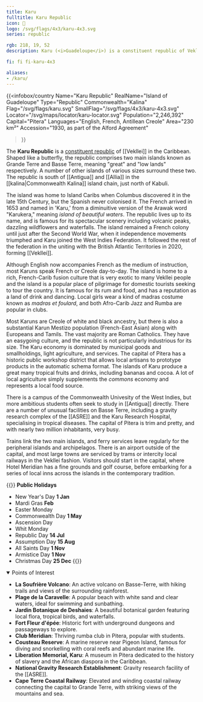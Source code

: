 ```yaml
---
title: Karu
fulltitle: Karu Republic
icon: 🦋
logo: /svg/flags/4x3/karu-4x3.svg
series: republic

rgb: 218, 19, 52
description: Karu (<i>Guadeloupe</i>) is a constituent republic of Vekllei located in the Lesser Antilles of the Caribbean Sea.

fi: fi fi-karu-4x3

aliases:
- /karu/
---
```

{{<infobox/country
	 Name="Karu Republic"
	 RealName="Island of Guadeloupe"
	 Type="Republic"
	 Commonwealth="Kalina"
	 Flag="/svg/flags/karu.svg"
	 SmallFlag="/svg/flags/4x3/karu-4x3.svg"
	 Locator="/svg/maps/locator/karu-locator.svg"
	 Population="2,246,392"
	 Capital="Pitera"
	 Languages="English, French, Antillean Creole"
	 Area="230 km²"
	 Accession="1930, as part of the Alford Agreement"
 >}}

The <span class="fi fi-karu-4x3"></span> **Karu Republic** is a [constituent republic](/republics/) of [[Vekllei]] in the Caribbean. Shaped like a butterfly, the republic comprises two main islands known as Grande Terre and Basse Terre, meaning "great" and "low lands" respectively. A number of other islands of various sizes surround these two. The republic is south of [[Antigua]] and [[Allia]] in the [[kalina|Commonwealth Kalina]] island chain, just north of Kabuli.

The island was home to Island Caribs when Columbus discovered it in the late 15th Century, but the Spanish never colonised it. The French arrived in 1653 and named in 'Karu,' from a diminuitive version of the Arawak word "Karukera," meaning *island of beautiful waters*. The republic lives up to its name, and is famous for its spectacular scenery including volcanic peaks, dazzling wildflowers and waterfalls. The island remained a French colony until just after the Second World War, when it independence movements triumphed and Karu joined the West Indies Federation. It followed the rest of the federation in the uniting with the British Atlantic Territories in 2020, forming [[Vekllei]].

Although English now accompanies French as the medium of instruction, most Karuns speak French or Creole day-to-day. The island is home to a rich, French-Carib fusion culture that is very exotic to many Vekllei people and the island is a popular place of pilgrimage for domestic tourists seeking to tour the country. It is famous for its rum and food, and has a reputation as a land of drink and dancing. Local girls wear a kind of madras costume known as *madras et foulard*, and both Afro-Carib Jazz and Rumba are popular in clubs.

Most Karuns are Creole of white and black ancestry, but there is also a substantial Karun Mestizo population (French-East Asian) along with Europeans and Tamils. The vast majority are Roman Catholics. They have an easygoing culture, and the republic is not particularly industrious for its size. The Karu economy is dominated by municipal goods and smallholdings, light agriculture, and services. The capital of Pitera has a historic public workshop district that allows local artisans to prototype products in the automatic schema format. The islands of Karu produce a great many tropical fruits and drinks, including bananas and cocoa. A lot of local agriculture simply supplements the *commons* economy and represents a local food source.

There is a campus of the Commonwealth Univesity of the West Indies, but more ambitious students often seek to study in [[Antigua]] directly. There are a number of unusual facilities on Basse Terre, including a gravity research complex of the [[ASRE]] and the Karu Research Hospital, specialising in tropical diseases. The capital of Pitera is trim and pretty, and with nearly two million inhabitants, very busy.

Trains link the two main islands, and ferry services leave regularly for the peripheral islands and archipelagos. There is an airport outside of the capital, and most large towns are serviced by trams or intercity local railways in the Vekllei fashion. Visitors should start in the capital, where Hotel Meridian has a fine grounds and golf course, before embarking for a series of local inns across the islands in the contemporary tradition.

{{<note table>}}
**Public Holidays**

* New Year's Day **1 Jan**
* Mardi Gras **Feb**
* Easter Monday
* Commonwealth Day **1 May**
* Ascension Day
* Whit Monday
* Republic Day **14 Jul**
* Assumption Day **15 Aug**
* All Saints Day **1 Nov**
* Armistice Day **1 Nov**
* Christmas Day **25 Dec**
{{</note>}}

<details open>
<summary>Points of Interest</summary>

- **La Soufrière Volcano**: An active volcano on Basse-Terre, with hiking trails and views of the surrounding rainforest.
- **Plage de la Caravelle**: A popular beach with white sand and clear waters, ideal for swimming and sunbathing.
- **Jardin Botanique de Deshaies**: A beautiful botanical garden featuring local flora, tropical birds, and waterfalls.
- **Fort Fleur d'épée**: Historic fort with underground dungeons and passageways to explore.
- **Club Meridian**: Thriving rumba club in Pitera, popular with students.
- **Cousteau Reserve**: A marine reserve near Pigeon Island, famous for diving and snorkelling with coral reefs and abundant marine life.
- **Liberation Memorial, Karu**: A museum in Pitera dedicated to the history of slavery and the African diaspora in the Caribbean.
- **National Gravity Research Establishment**: Gravity research facility of the [[ASRE]].
- **Cape Terre Coastal Railway**: Elevated and winding coastal railway connecting the capital to Grande Terre, with striking views of the mountains and sea.
</details>



